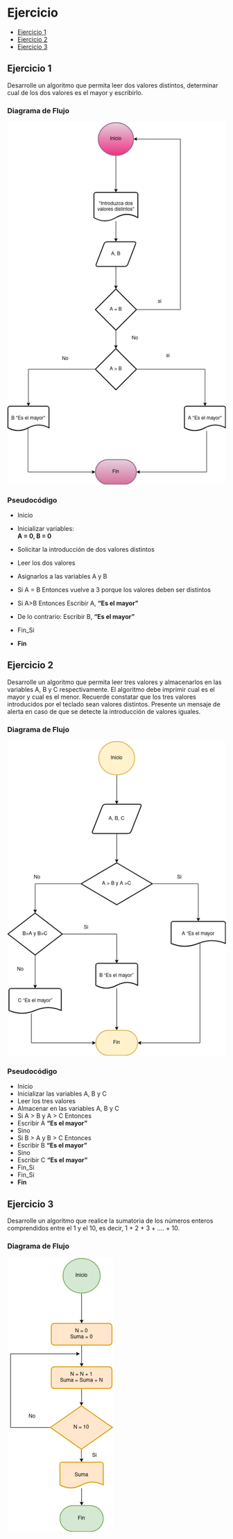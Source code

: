 <div align= "justity">

# Ejercicio 

- [Ejercicio 1](#ejercicio1)
- [Ejercicio 2](#ejercicio2)
- [Ejercicio 3](#ejercicio3)

## Ejercicio 1 <a name="ejercicio1"></a>


Desarrolle un algoritmo que permita leer dos valores distintos, determinar cual de los dos valores es el
mayor y escribirlo.

### Diagrama de Flujo
<img src="Imagenes/diagrama-flujo.png"> 


### Pseudocódigo

 - Inicio

 - Inicializar variables:   
 __A = 0, B = 0__

 - Solicitar la introducción de dos
valores distintos

 - Leer los dos valores

 - Asignarlos a las variables A y B

 - Si A = B Entonces vuelve a 3
porque los valores deben ser
distintos

 - Si A>B Entonces
Escribir A, __“Es el mayor”__

 - De lo contrario: Escribir B, __“Es
el mayor”__

 - Fin_Si

 - __Fin__




 ## Ejercicio 2 <a name="ejercicio2"></a>

 Desarrolle un algoritmo que permita leer tres valores y almacenarlos en las variables A, B y C
respectivamente. El algoritmo debe imprimir cual es el mayor y cual es el menor. Recuerde constatar que
los tres valores introducidos por el teclado sean valores distintos. Presente un mensaje de alerta en caso de
que se detecte la introducción de valores iguales.


### Diagrama de Flujo

<img src="Imagenes/diagrama-flujo2.drawio.png"> 

### Pseudocódigo

 - Inicio
 - Inicializar las variables A, B y C
 - Leer los tres valores
 -  Almacenar en las variables A, B
y C
 - Si A > B y A > C Entonces
 - Escribir A __“Es el mayor”__
 - Sino
 - Si B > A y B > C Entonces
 - Escribir B __“Es el mayor”__
 - Sino
 - Escribir C __“Es el mayor”__
 - Fin_Si
 - Fin_Si
 - __Fin__



 ## Ejercicio 3 <a name="ejercicio3"></a>

 Desarrolle un algoritmo que realice la sumatoria de los números enteros comprendidos entre el 1 y el 10,
es decir, 1 + 2 + 3 + …. + 10.

### Diagrama de Flujo

<img src="Imagenes/diagrama-flujo3.drawio.png">


</div> 

